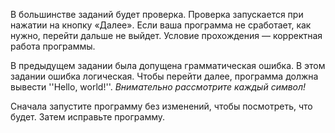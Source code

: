 В большинстве заданий будет проверка. Проверка запускается при нажатии на кнопку «Далее». Если ваша программа не сработает, как нужно, перейти дальше не выйдет. Условие прохождения — корректная работа программы. 

В предыдущем задании была допущена грамматическая ошибка. В этом задании ошибка логическая. Чтобы перейти далее, программа должна вывести ''Hello, world!''. *Внимательно рассмотрите каждый символ!* 

Сначала запустите программу без изменений, чтобы посмотреть, что будет. Затем исправьте программу.